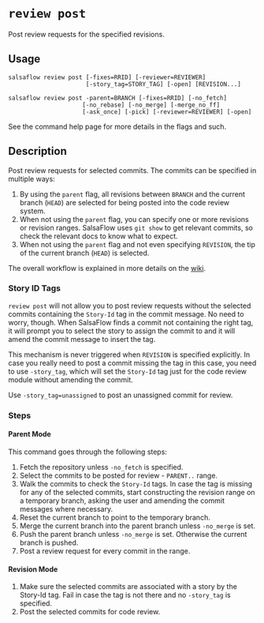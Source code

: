 # `review post` #

Post review requests for the specified revisions.

## Usage ##

```
salsaflow review post [-fixes=RRID] [-reviewer=REVIEWER]
                      [-story_tag=STORY_TAG] [-open] [REVISION...]

salsaflow review post -parent=BRANCH [-fixes=RRID] [-no_fetch]
                     [-no_rebase] [-no_merge] [-merge_no_ff]
                     [-ask_once] [-pick] [-reviewer=REVIEWER] [-open]
```

See the command help page for more details in the flags and such.

## Description ##

Post review requests for selected commits.
The commits can be specified in multiple ways:

1. By using the `parent` flag, all revisions between `BRANCH` and the current
   branch (`HEAD`) are selected for being posted into the code review system.
2. When not using the `parent` flag, you can specify one or more revisions
   or revision ranges. SalsaFlow uses `git show` to get relevant commits,
   so check the relevant docs to know what to expect.
3. When not using the `parent` flag and not even specifying `REVISION`,
   the tip of the current branch (`HEAD`) is selected.

The overall workflow is explained in more details on the
[wiki](https://github.com/salsaflow/salsaflow/wiki/SalsaFlow-Workflow).

### Story ID Tags ###

`review post` will not allow you to post review requests without the selected
commits containing the `Story-Id` tag in the commit message. No need to worry,
though. When SalsaFlow finds a commit not containing the right tag, it will
prompt you to select the story to assign the commit to and it will amend
the commit message to insert the tag.

This mechanism is never triggered when `REVISION` is specified explicitly.
In case you really need to post a commit missing the tag in this case,
you need to use `-story_tag`, which will set the `Story-Id` tag
just for the code review module without amending the commit.

Use `-story_tag=unassigned` to post an unassigned commit for review.

### Steps ###

#### Parent Mode ####

This command goes through the following steps:

1. Fetch the repository unless `-no_fetch` is specified.
2. Select the commits to be posted for review - `PARENT..` range.
3. Walk the commits to check the `Story-Id` tags. In case the tag is missing
   for any of the selected commits, start constructing the revision range on
   a temporary branch, asking the user and amending the commit messages where
   necessary.
4. Reset the current branch to point to the temporary branch.
5. Merge the current branch into the parent branch unless `-no_merge` is set.
6. Push the parent branch unless `-no_merge` is set.
   Otherwise the current branch is pushed.
5. Post a review request for every commit in the range.

#### Revision Mode ####

1. Make sure the selected commits are associated with a story by the Story-Id
   tag. Fail in case the tag is not there and no `-story_tag` is specified.
2. Post the selected commits for code review.
